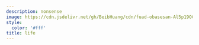 ```yaml
---
description: nonsense
image: https://cdn.jsdelivr.net/gh/BeibHuang/cdn/fuad-obasesan-Al5p19OCk_Q-unsplash.jpg
style:
  color: '#fff'
title: life
---
```


